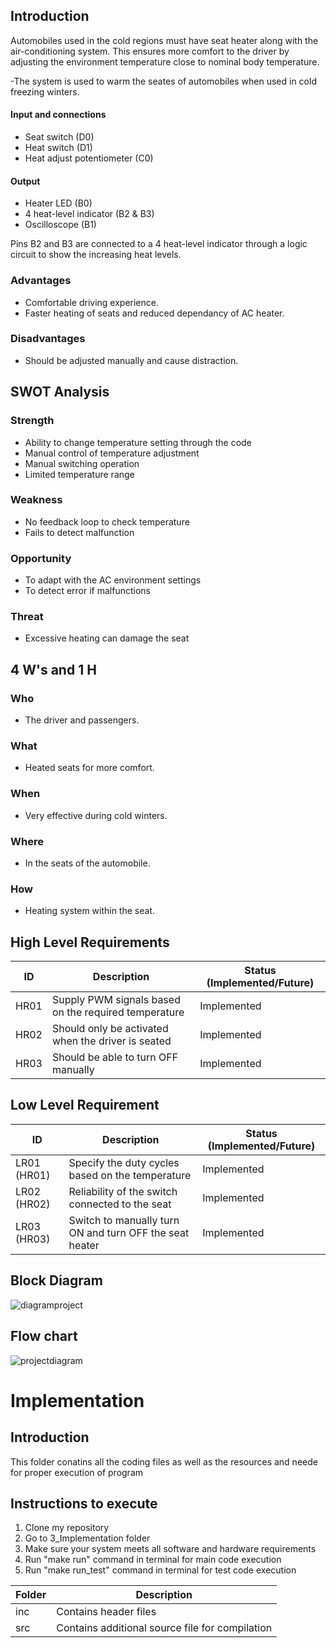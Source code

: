 ## Introduction
Automobiles used in the cold regions must have seat heater along with the air-conditioning system.
This ensures more comfort to the driver by adjusting the environment temperature close to nominal body temperature.

-The system is used to warm the seates of automobiles when used in cold freezing winters. 
#### Input and connections
* Seat switch (D0)
* Heat switch (D1)
* Heat adjust potentiometer (C0)

#### Output
* Heater LED (B0)
* 4 heat-level indicator (B2 & B3)
* Oscilloscope (B1)

Pins B2 and B3 are connected to a 4 heat-level indicator through a logic circuit to show the increasing heat levels.

### Advantages
* Comfortable driving experience.
* Faster heating of seats and reduced dependancy of AC heater.
### Disadvantages
* Should be adjusted manually and cause distraction.
## SWOT Analysis
### Strength
* Ability to change temperature setting through the code
* Manual control of temperature adjustment
* Manual switching operation
* Limited temperature range
### Weakness
* No feedback loop to check temperature
* Fails to detect malfunction
### Opportunity
* To adapt with the AC environment settings
* To detect error if malfunctions
### Threat
* Excessive heating can damage the seat
## 4 W's and 1 H
### Who
* The driver and passengers.
### What
* Heated seats for more comfort.
### When
* Very effective during cold winters.
### Where
* In the seats of the automobile.
### How
* Heating system within the seat.

## High Level Requirements
| ID | Description | Status (Implemented/Future) |
| --- | --- | --- |
| HR01 | Supply PWM signals based on the required temperature | Implemented |
| HR02 | Should only be activated when the driver is seated | Implemented |
| HR03 | Should be able to turn OFF manually | Implemented |

## Low Level Requirement
| ID | Description | Status (Implemented/Future) |
| --- | --- | --- |
| LR01 (HR01) | Specify the duty cycles based on the temperature | Implemented |
| LR02 (HR02) | Reliability of the switch connected to the seat | Implemented |
| LR03 (HR03) | Switch to manually turn ON and turn OFF the seat heater | Implemented |


## Block Diagram

![diagramproject](https://user-images.githubusercontent.com/94305490/144293871-4a08c073-3ee0-430a-8db0-5597a8feb310.png)


## Flow chart

![projectdiagram](https://user-images.githubusercontent.com/94305490/144293951-978efe91-5e07-4926-8043-1749c311f18f.png)


# Implementation
## Introduction
This folder conatins all the coding files as well as the resources and neede for proper execution of program
## Instructions to execute
1. Clone my repository
2. Go to 3_Implementation folder
3. Make sure your system meets all software and hardware requirements
4. Run "make run" command in terminal for main code execution
5. Run "make run_test" command in terminal for test code execution

| Folder | Description |
| --- | --- |
| inc | Contains header files |
| src | Contains additional source file for compilation |

